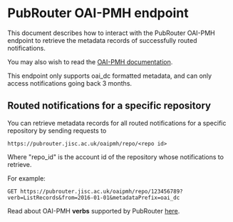 # PubRouter OAI-PMH endpoint

This document describes how to interact with the PubRouter OAI-PMH endpoint to retrieve the metadata records of successfully
routed notifications.

You may also wish to read the [OAI-PMH documentation](http://www.openarchives.org/OAI/openarchivesprotocol.html).

This endpoint only supports oai_dc formatted metadata, and can only access notifications going back 3 months.

## Routed notifications for a specific repository

You can retrieve metadata records for all routed notifications for a specific repository by sending requests to

    https://pubrouter.jisc.ac.uk/oaipmh/repo/<repo id>

Where "repo_id" is the account id of the repository whose notifications to retrieve.

For example:

    GET https://pubrouter.jisc.ac.uk/oaipmh/repo/123456789?verb=ListRecords&from=2016-01-01&metadataPrefix=oai_dc

Read about OAI-PMH **verbs** supported by PubRouter [here](https://github.com/sherpaservices/Public-Documentation/blob/master/PublicationsRouter/v2/oai-pmh/VERBS.md).
